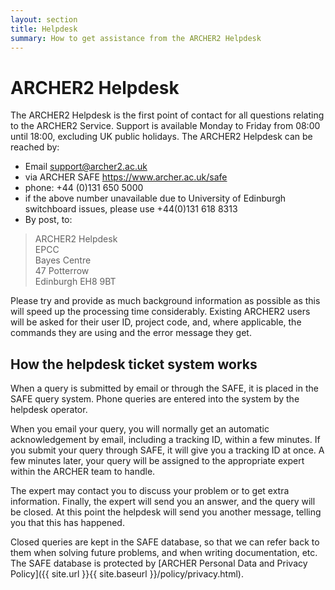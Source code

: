 ```yaml
---
layout: section
title: Helpdesk
summary: How to get assistance from the ARCHER2 Helpdesk
---
```


# ARCHER2 Helpdesk

The ARCHER2 Helpdesk is the first point of contact for all questions relating to the ARCHER2 Service. Support is available Monday to Friday from 08:00 until 18:00, excluding UK public holidays. The ARCHER2 Helpdesk can be reached by:

- Email support@archer2.ac.uk
- via ARCHER SAFE https://www.archer.ac.uk/safe
- phone: +44 (0)131 650 5000
- if the above number unavailable due to University of Edinburgh switchboard issues, please use +44(0)131 618 8313
- By post, to:


> ARCHER2 Helpdesk  
EPCC  
Bayes Centre  
47 Potterrow  
Edinburgh EH8 9BT


Please try and provide as much background information as possible as this will speed up the processing time considerably. Existing ARCHER2 users will be asked for their user ID, project code, and, where applicable, the commands they are using and the error message they get.

## How the helpdesk ticket system works

When a query is submitted by email or through the SAFE, it is placed in the SAFE query system. Phone queries are entered into the system by the helpdesk operator.

When you email your query, you will normally get an automatic acknowledgement by email, including a tracking ID, within a few minutes. If you submit your query through SAFE, it will give you a tracking ID at once. A few minutes later, your query will be assigned to the appropriate expert within the ARCHER team to handle.

The expert may contact you to discuss your problem or to get extra information. Finally, the expert will send you an answer, and the query will be closed. At this point the helpdesk will send you another message, telling you that this has happened.

Closed queries are kept in the SAFE database, so that we can refer back to them when solving future problems, and when writing documentation, etc. The SAFE database is protected by [ARCHER Personal Data and Privacy Policy]({{ site.url }}{{ site.baseurl }}/policy/privacy.html). 